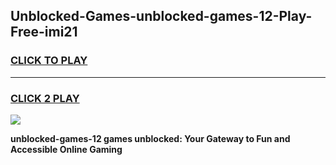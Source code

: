 
## Unblocked-Games-unblocked-games-12-Play-Free-imi21
<h3>
<a href="https://premium76.site?title=unblocked-games-12&ref=21A">CLICK TO PLAY</a></h3>
<hr>

<h3>
<a href="https://premium76.site?title=unblocked-games-12&ref=21A">CLICK 2 PLAY</a>
  
</h3>

<a href="https://premium76.site?title=unblocked-games-12&ref=21A"><img src="https://clearcache.store/games.png"></a>


**unblocked-games-12 games unblocked: Your Gateway to Fun and Accessible Online Gaming**
